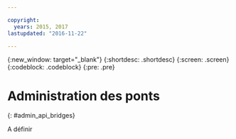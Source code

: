 ```yaml
---

copyright:
  years: 2015, 2017
lastupdated: "2016-11-22"

---
```


{:new_window: target="_blank"}
{:shortdesc: .shortdesc}
{:screen: .screen}
{:codeblock: .codeblock}
{:pre: .pre}

# Administration des ponts
{: #admin_api_bridges}

A définir

<!-- begin STAGING ONLY -->

<!-- end STAGING ONLY -->

<!-- non-china -->



